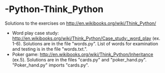 # -Python-Think_Python
Solutions to the exercises on http://en.wikibooks.org/wiki/Think_Python/


- Word play case study: http://en.wikibooks.org/wiki/Think_Python/Case_study:_word_play (ex. 1-6). Solutions are in the file "words.py". List of words for examination and testing is in the file "words.txt.".
- Poker game: http://en.wikibooks.org/wiki/Think_Python/Inheritance (ex.5). Solutions are in the files "cards.py" and "poker_hand.py". "Poker_hand.py" imports "cards.py".
